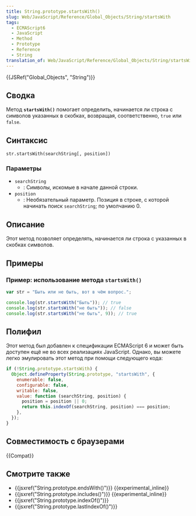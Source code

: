```yaml
---
title: String.prototype.startsWith()
slug: Web/JavaScript/Reference/Global_Objects/String/startsWith
tags:
  - ECMAScript6
  - JavaScript
  - Method
  - Prototype
  - Reference
  - String
translation_of: Web/JavaScript/Reference/Global_Objects/String/startsWith
---
```


{{JSRef("Global_Objects", "String")}}

## Сводка

Метод **`startsWith()`** помогает определить, начинается ли строка с символов указанных в скобках, возвращая, соответственно, `true` или `false`.

## Синтаксис

```
str.startsWith(searchString[, position])
```

### Параметры

- `searchString`
  - : Символы, искомые в начале данной строки.
- `position`
  - : Необязательный параметр. Позиция в строке, с которой начинать поиск `searchString`; по умолчанию 0.

## Описание

Этот метод позволяет определять, начинается ли строка с указанных в скобках символов.

## Примеры

### Пример: использование метода `startsWith()`

```js
var str = "Быть или не быть, вот в чём вопрос.";

console.log(str.startsWith("Быть")); // true
console.log(str.startsWith("не быть")); // false
console.log(str.startsWith("не быть", 9)); // true
```

## Полифил

Этот метод был добавлен к спецификации ECMAScript 6 и может быть доступен ещё не во всех реализациях JavaScript. Однако, вы можете легко эмулировать этот метод при помощи следующего кода:

```js
if (!String.prototype.startsWith) {
  Object.defineProperty(String.prototype, "startsWith", {
    enumerable: false,
    configurable: false,
    writable: false,
    value: function (searchString, position) {
      position = position || 0;
      return this.indexOf(searchString, position) === position;
    },
  });
}
```

## Совместимость с браузерами

{{Compat}}

## Смотрите также

- {{jsxref("String.prototype.endsWith()")}} {{experimental_inline}}
- {{jsxref("String.prototype.includes()")}} {{experimental_inline}}
- {{jsxref("String.prototype.indexOf()")}}
- {{jsxref("String.prototype.lastIndexOf()")}}
